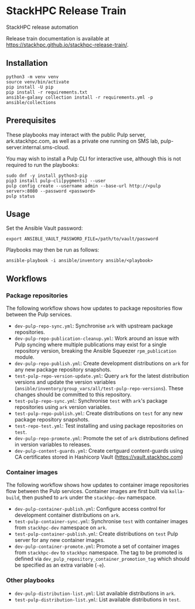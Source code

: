# StackHPC Release Train

StackHPC release automation

Release train documentation is available at https://stackhpc.github.io/stackhpc-release-train/.

## Installation

```
python3 -m venv venv
source venv/bin/activate
pip install -U pip
pip install -r requirements.txt
ansible-galaxy collection install -r requirements.yml -p ansible/collections
```

## Prerequisites

These playbooks may interact with the public Pulp server, ark.stackhpc.com, as
well as a private one running on SMS lab, pulp-server.internal.sms-cloud.

You may wish to install a Pulp CLI for interactive use, although this is not
required to run the playbooks:

```
sudo dnf -y install python3-pip
pip3 install pulp-cli[pygments] --user
pulp config create --username admin --base-url http://<pulp server>:8080 --password <password>
pulp status
```

## Usage

Set the Ansible Vault password:

```
export ANSIBLE_VAULT_PASSWORD_FILE=/path/to/vault/password
```

Playbooks may then be run as follows:

```
ansible-playbook -i ansible/inventory ansible/<playbook>
```

## Workflows

### Package repositories

The following workflow shows how updates to package repositories flow between
the Pulp services.

* `dev-pulp-repo-sync.yml`: Synchronise `ark` with upstream package repositories.
* `dev-pulp-repo-publication-cleanup.yml`: Work around an issue with Pulp syncing where multiple publications may exist for a single repository version, breaking the Ansible Squeezer `rpm_publication` module.
* `dev-pulp-repo-publish.yml`: Create development distributions on `ark` for any new package repository snapshots.
* `test-pulp-repo-version-update.yml`: Query `ark` for the latest distribution versions and update the version variables (`ansible/inventory/group_vars/all/test-pulp-repo-versions`). These changes should be committed to this repository.
* `test-pulp-repo-sync.yml`: Synchronise `test` with `ark`'s package repositories using `ark` version variables.
* `test-pulp-repo-publish.yml`: Create distributions on `test` for any new package repository snapshots.
* `test-repo-test.yml`: Test installing and using package repositories on `test`.
* `dev-pulp-repo-promote.yml`: Promote the set of `ark` distributions defined in version variables to releases.
* `dev-pulp-content-guards.yml`: Create certguard content-guards using CA certificates stored in Hashicorp Vault (https://vault.stackhpc.com)

### Container images

The following workflow shows how updates to container image repositories flow
between the Pulp services. Container images are first built via `kolla-build`,
then pushed to `ark` under the `stackhpc-dev` namespace.

* `dev-pulp-container-publish.yml`: Configure access control for development container distributions on `ark`.
* `test-pulp-container-sync.yml`: Synchronise `test` with container images from `stackhpc-dev` namespace on `ark`.
* `test-pulp-container-publish.yml`: Create distributions on `test` Pulp server for any new container images.
* `dev-pulp-container-promote.yml`: Promote a set of container images from `stackhpc-dev` to `stackhpc` namespace. The tag to be promoted is defined via `dev_pulp_repository_container_promotion_tag` which should be specified as an extra variable (`-e`).

### Other playbooks

* `dev-pulp-distribution-list.yml`: List available distributions in `ark`.
* `test-pulp-distribution-list.yml`: List available distributions in `test`.
